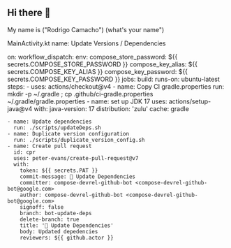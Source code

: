## Hi there 👋
My name is ("Rodrigo Camacho")
   (what's your name")
<!--
**Rodrigokim0209/Rodrigokim0209** is a ✨ _special_ ✨ repository because its `README.md` (this file) appears on your GitHub profile.

Here are some ideas to get you started:

- 🔭 I’m currently working on ...
- 🌱 I’m currently learning ...
- 👯 I’m looking to collaborate on ...
- 🤔 I’m looking for help with ...
- 💬 Ask me about ...
- 📫 How to reach me: ...
- 😄 Pronouns: ...
- ⚡ Fun fact: ...
-->
MainActivity.kt
name: Update Versions / Dependencies

on:
  workflow_dispatch:
env:
  compose_store_password: ${{ secrets.COMPOSE_STORE_PASSWORD }}
  compose_key_alias: ${{ secrets.COMPOSE_KEY_ALIAS }}
  compose_key_password: ${{ secrets.COMPOSE_KEY_PASSWORD }}
jobs:
  build:
    runs-on: ubuntu-latest
    steps:
    - uses: actions/checkout@v4
    - name: Copy CI gradle.properties
      run: mkdir -p ~/.gradle ; cp .github/ci-gradle.properties ~/.gradle/gradle.properties
    - name: set up JDK 17
      uses: actions/setup-java@v4
      with:
        java-version: 17
        distribution: 'zulu'
        cache: gradle

    - name: Update dependencies
      run: ./scripts/updateDeps.sh
    - name: Duplicate version configuration
      run: ./scripts/duplicate_version_config.sh
    - name: Create pull request
      id: cpr
      uses: peter-evans/create-pull-request@v7
      with:
        token: ${{ secrets.PAT }}
        commit-message: 🤖 Update Dependencies
        committer: compose-devrel-github-bot <compose-devrel-github-bot@google.com>
        author: compose-devrel-github-bot <compose-devrel-github-bot@google.com>
        signoff: false
        branch: bot-update-deps
        delete-branch: true
        title: '🤖 Update Dependencies'
        body: Updated depedencies
        reviewers: ${{ github.actor }}